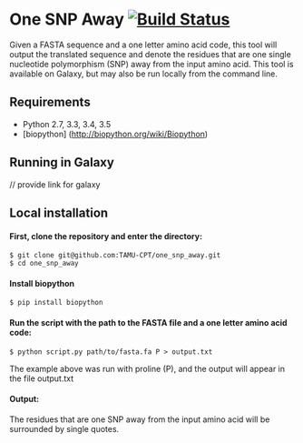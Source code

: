# One SNP Away [![Build Status](https://travis-ci.org/TAMU-CPT/one_snp_away.svg?branch=master)](https://travis-ci.org/TAMU-CPT/one_snp_away)

Given a FASTA sequence and a one letter amino acid code, this tool will output the translated sequence
and denote the residues that are one single nucleotide polymorphism (SNP) away from the 
input amino acid. This tool is available on Galaxy, but may also be run locally from the 
command line.

## Requirements
- Python 2.7, 3.3, 3.4, 3.5
- [biopython] (http://biopython.org/wiki/Biopython)

## Running in Galaxy
// provide link for galaxy

## Local installation
#### First, clone the repository and enter the directory:
```console
$ git clone git@github.com:TAMU-CPT/one_snp_away.git
$ cd one_snp_away
```
#### Install biopython
```console
$ pip install biopython
```
#### Run the script with the path to the FASTA file and a one letter amino acid code:
```console
$ python script.py path/to/fasta.fa P > output.txt
```
The example above was run with proline (P), and the output will appear in the file output.txt

#### Output:
The residues that are one SNP away from the input amino acid will be surrounded by single quotes.
